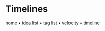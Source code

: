 # Timelines

[home](index.md) • [idea list](ideas.md) • [tag list](tags.md) • [velocity](velocity.md) • [timeline](timeline.md)
